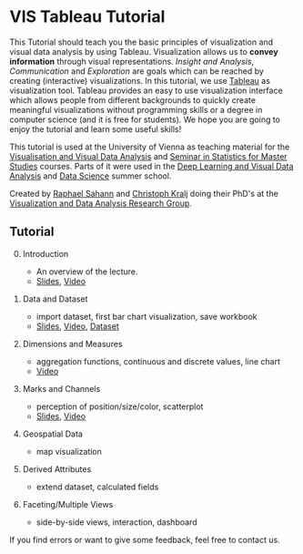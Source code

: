 # VIS Tableau Tutorial
This Tutorial should teach you the basic principles of visualization and visual data analysis by using Tableau. Visualization allows us to **convey information** through visual representations. *Insight and Analysis*, *Communication* and *Exploration* are goals which can be reached by creating (interactive) visualizations. In this tutorial, we use [Tableau](https://www.tableau.com/) as visualization tool. Tableau provides an easy to use visualization interface which allows people from different backgrounds to quickly create meaningful visualizations without programming skills or a degree in computer science (and it is free for students). We hope you are going to enjoy the tutorial and learn some useful skills!


This tutorial is used at the University of Vienna as teaching material for the [Visualisation and Visual Data Analysis](http://vda.univie.ac.at/Teaching/Vis/19w/schedule.html) and [Seminar in Statistics for Master Studies](https://ufind.univie.ac.at/en/course.html?lv=040222&semester=2020S) courses. Parts of it were used in the [Deep Learning and Visual Data Analysis](https://datascience.univie.ac.at/news-events/data-science-summer-school-uni-vienna-2018/) and [Data Science](https://datascience.univie.ac.at/news-events/detail-news/news/apply-for-data-science-summer-school-2019/?tx_news_pi1%5Bcontroller%5D=News&tx_news_pi1%5Baction%5D=detail&cHash=540a4cf17156c02bfd8de9010b16453a) summer school.

Created by [Raphael Sahann](https://ufind.univie.ac.at/de/person.html?id=48278) and [Christoph Kralj](https://ufind.univie.ac.at/de/person.html?id=58071) doing their PhD's at the [Visualization and Data Analysis Research Group](https://vda.cs.univie.ac.at/).


## Tutorial
0. Introduction
   - An overview of the lecture.
   - [Slides](pdfs/Intro.pdf), [Video](https://youtu.be/XbpDjCeJQIk)

1. Data and Dataset
   - import dataset, first bar chart visualization, save workbook
   - [Slides](pdfs/Data_and_Datasets.pdf), [Video](https://youtu.be/yaiqOr1yb3k), [Dataset](https://github.com/Christoph/Happiness-Teaching-Dataset)

2. Dimensions and Measures
   - aggregation functions, continuous and discrete values, line chart
   - [Video](https://youtu.be/CLWqJOM47ZU)

3. Marks and Channels
   - perception of position/size/color, scatterplot
   - [Slides](pdfs/Marks_Channels.pdf), [Video](https://youtu.be/nP2xlMrebt8)

4. Geospatial Data
   - map visualization
   <!-- - [Slides](pdfs/Intro.pdf), [Video](https://youtu.be/XbpDjCeJQIk) -->

5. Derived Attributes
   - extend dataset, calculated fields
   <!-- - [Slides](pdfs/Intro.pdf), [Video](https://youtu.be/XbpDjCeJQIk) -->

6. Faceting/Multiple Views
   - side-by-side views, interaction, dashboard
   <!-- - [Slides](pdfs/Intro.pdf), [Video](https://youtu.be/XbpDjCeJQIk) -->

If you find errors or want to give some feedback, feel free to contact us.